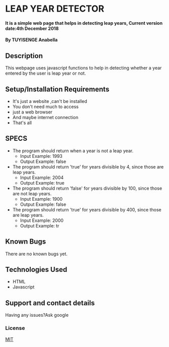# LEAP YEAR DETECTOR
#### It is a simple web page that helps in detecting leap years, Current version date:4th December 2018
#### By **TUYISENGE Anabella**
## Description
This webpage uses javascript functions to help in detecting whether a year entered by the user is leap year or not.
## Setup/Installation Requirements
* It's just a website ,can't be installed
* You don't need much to access
* just a web browser
* And maybe internet connection
* That's all
## SPECS

* The program should return when a year is not a leap year.
    * Input Example: 1993
    * Output Example: false
* The program should return 'true' for years divisible by 4, since those are leap years.
    * Input Example: 2004
    * Output Example: true
* The program should return 'false' for years divisible by 100, since those are not leap years.
   * Input Example: 1900
    * Output Example: false
* The program should return 'true' for years divisible by 400, since those are leap years.
    * Input Example: 2000
    * Output Example: tr
## Known Bugs
There are no known bugs yet.
## Technologies Used
*  HTML
* Javascript
## Support and contact details
Having any issues?Ask google
### License
[MIT](https://choosealicense.com/licenses/mit/)
  
